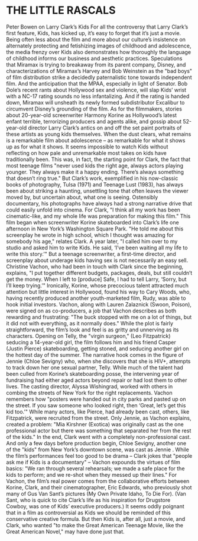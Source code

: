 # THE LITTLE RASCALS

Peter Bowen on Larry Clark’s Kids
For all the controversy that Larry Clark’s first feature, Kids, has kicked up, it’s easy to forget that it’s just a movie. Being often less about the film and more about our culture’s insistence on alternately protecting and fetishizing images of childhood and adolescence, the media frenzy over Kids also demonstrates how thoroughly the language of childhood informs our business and aesthetic practices. Speculations that Miramax is trying to breakaway from its parent company, Disney, and characterizations of Miramax’s Harvey and Bob Weinstein as the "bad boys" of film distribution strike a decidedly paternalistic tone towards independent film. And the anticipation that the MPAA, especially in light of Senator. Bob Dole’s recent rants about Hollywood sex and violence, will slap Kids’ wrist with a NC-17 rating sounds no less infantalizing. And if the rating is handed down, Miramax will unsheath its newly formed subdistributor Excalibur to circumvent Disney’s grounding of the film. As for the filmmakers, stories about 20-year-old screenwriter Harmony Korine as Hollywood’s latest enfant terrible, terrorizing producers and agents alike, and gossip about 52-year-old director Larry Clark’s antics on and off the set paint portraits of these artists as young kids themselves. When the dust clears, what remains is a remarkable film about adolescence – as remarkable for what it shows up as for what it shows.
It seems impossible to watch Kids without reflecting on how pale and unremarkable most takes on kids have traditionally been. This was, in fact, the starting point for Clark, the fact that most teenage films "never used kids the right age, always actors playing younger. They always make it a happy ending. There’s always something that doesn’t ring true." But Clark’s work, exemplified in his now-classic books of photography, Tulsa (1971) and Teenage Lust (1983), has always been about striking a haunting, unsettling tone that often leaves the viewer moved by, but uncertain about, what one is seeing. Ostensibly documentary, his photographs have always had a strong narrative drive that could easily unfold into cinema. For Clark, "I think all my work has been cinematic-like, and my whole life was preparation for making this film."
This film began when screenwriter Korine skateboarded into Clark’s life one afternoon in New York’s Washington Square Park. "He told me about this screenplay he wrote in high school, which I thought was amazing for somebody his age," relates Clark. A year later, "I called him over to my studio and asked him to write Kids. He said, ‘I’ve been waiting all my life to write this story.’" But a teenage screenwriter, a first-time director, and screenplay about underage kids having sex is not necessarily an easy sell. Christine Vachon, who had been in touch with Clark since the beginning, explains, "I put together different budgets, packages, deals, but still couldn’t get the money. When I left to [produce] Safe, I had to tell Larry, ‘Sorry, but I’ll keep trying.’" Ironically, Korine, whose precocious talent attracted much attention but little interest in Hollywood, found his way to Cary Woods, who, having recently produced another youth-marketed film, Rudy, was able to hook initial investors. Vachon, along with Lauren Zalaznick (Swoon, Poison), were signed on as co-producers, a job that Vachon describes as both rewarding and frustrating: "The buck stopped with me on a lot of things, but it did not with everything, as it normally does."
While the plot is fairly straightforward, the film’s look and feel is as gritty and unnerving as its characters. Opening on Telly, the "virgin surgeon," (Leo Fitzpatrick) seducing a 14-year-old girl, the film follows him and his friend Casper (Justin Pierce) skateboarding, getting stoned, and seducing another girl on the hottest day of the summer. The narrative hook comes in the figure of Jennie (Chloe Sevigny) who, when she discovers that she is HIV+, attempts to track down her one sexual partner, Telly. While much of the talent had been culled from Korine’s skateboarding posse, the intervening year of fundraising had either aged actors beyond repair or had lost them to other lives. The casting director, Alyssa Wishingrad, worked with others in combing the streets of New York for the right replacements. Vachon remembers how "posters were handed out in city parks and pasted up on the street. If you saw someone who looked right, then ‘Great, let’s get this kid too.’" While many actors, like Pierce, had already been cast, others, like Fitzpatrick, were recruited from the street. Only Jennie, as Vachon explains, created a problem: "Mia Kirshner (Exotica) was originally cast as the one professional actor but there was something that separated her from the rest of the kids." In the end, Clark went with a completely non-professional cast. And only a few days before production begin, Chloe Sevigny, another one of the "kids" from New York’s downtown scene, was cast as Jennie .
While the film’s performances feel too good to be drama – Clark jokes that "people ask me if Kids is a documentary" – Vachon expounds the virtues of film basics: "We ran through several rehearsals; we made a safe place for the kids to perform; and we re-shot when they messed up their lines." For Vachon, the film’s real power comes from the collaborative efforts between Korine, Clark, and their cinematographer, Eric Edwards, who previously shot many of Gus Van Sant’s pictures (My Own Private Idaho, To Die For). (Van Sant, who is quick to cite Clark’s life as his inspiration for Drugstore Cowboy, was one of Kids’ executive producers.) It seems oddly poignant that in a film as controversial as Kids we should be reminded of this conservative creative formula. But then Kids is, after all, just a movie, and Clark, who wanted "to make the Great American Teenage Movie, like the Great American Novel," may have done just that.